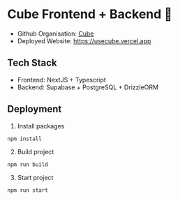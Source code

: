 # Cube Frontend + Backend 🧊

- Github Organisation: [Cube](https://github.com/usecube)
- Deployed Website: https://usecube.vercel.app

## Tech Stack
- Frontend: NextJS + Typescript
- Backend: Supabase + PostgreSQL + DrizzleORM

## Deployment

1. Install packages
```
npm install
```

2. Build project
```
npm run build
```

3. Start project
```
npm run start
```
